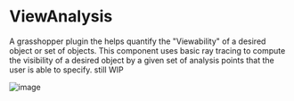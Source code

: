 # ViewAnalysis

A grasshopper plugin the helps quantify the "Viewability" of a desired object or set of objects. This component uses basic ray tracing to compute the visibility of a desired object by a given set of analysis points that the user is able to specify. still WIP

![image](https://user-images.githubusercontent.com/33934349/146459367-70dae80b-9cba-45bc-bfeb-87dc76a5be8a.png)
